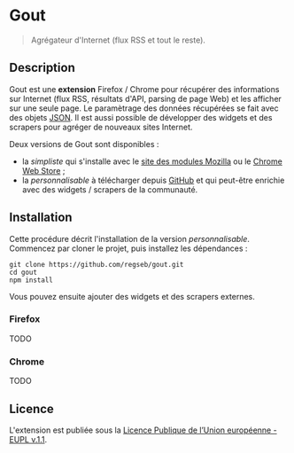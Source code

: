 # Gout

> Agrégateur d'Internet (flux RSS et tout le reste).

## Description

Gout est une **extension** Firefox / Chrome pour récupérer des informations sur
Internet (flux RSS, résultats d'API, parsing de page Web) et les afficher sur
une seule page. Le paramètrage des données récupérées se fait avec des objets
[JSON](http://www.json.org/json-fr.html "JavaScript Object Notation"). Il est
aussi possible de développer des widgets et des scrapers pour agréger de
nouveaux sites Internet.

Deux versions de Gout sont disponibles :

- la *simpliste* qui s'installe avec le
  [site des modules Mozilla](//addons.mozilla.org/) ou le
  [Chrome Web Store](//chrome.google.com/webstore/category/extensions) ;
- la *personnalisable* à télécharger depuis [GitHub](//github.com/regseb/gout)
  et qui peut-être enrichie avec des widgets / scrapers de la communauté.

## Installation

Cette procédure décrit l'installation de la version *personnalisable*. Commencez
par cloner le projet, puis installez les dépendances :

```shell
git clone https://github.com/regseb/gout.git
cd gout
npm install
```

Vous pouvez ensuite ajouter des widgets et des scrapers externes.

### Firefox

TODO

### Chrome

TODO

## Licence

L'extension est publiée sous la [Licence Publique de l’Union européenne - EUPL
v.1.1](//joinup.ec.europa.eu/software/page/eupl/licence-eupl).
